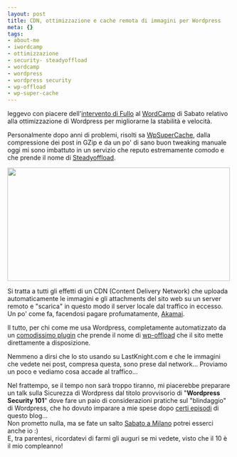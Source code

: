 ```yaml
--- 
layout: post
title: CDN, ottimizzazione e cache remota di immagini per Wordpress
meta: {}
tags: 
- about-me
- iwordcamp
- ottimizzazione
- security- steadyoffload
- wordcamp
- wordpress
- wordpress security
- wp-offload
- wp-super-cache
---
```

leggevo con piacere dell'[intervento di Fullo][1] al [WordCamp][2] di Sabato relativo alla ottimizzazione di Wordpress per migliorarne la stabilità e velocità.  
  
Personalmente dopo anni di problemi, risolti sa [WpSuperCache][3], dalla compressione dei post in GZip e da un po' di sano buon tweaking manuale oggi mi sono imbattuto in un servizio che reputo estremamente comodo e che prende il nome di [Steadyoffload][4].  
  
<img src="http://www.lastknight.com/download//offload.jpg" alt="" title="offload" width="500" height="255" class="aligncenter size-full wp-image-674" />
  
Si tratta a tutti gli effetti di un CDN (Content Delivery Network) che uploada automaticamente le immagini e gli attachments del sito web su un server remoto e "scarica" in questo modo il server locale dal traffico in eccesso. Un po' come fa, facendosi pagare profumatamente, [Akamai][5].  
  
Il tutto, per chi come me usa Wordpress, completamente automatizzato da un [comodissimo plugin][6] che prende il nome di [wp-offload][6] che il sito mette direttamente a disposizione.  
  
Nemmeno a dirsi che lo sto usando su LastKnight.com e che le immagini che vedete nei post, compresa questa, sono prese dal network... Proviamo un poco e vediamo cosa accade al traffico...  
  
Nel frattempo, se il tempo non sarà troppo tiranno, mi piacerebbe preparare un talk sulla Sicurezza di Wordpress dal titolo provvisorio di "**Wordpress Security 101**" dove fare un paio di considerazioni pratiche sul "blindaggio" di Wordpress, che ho dovuto imparare a mie spese dopo [certi episodi][8] di questo blog...  
Non prometto nulla, ma se fate un salto [Sabato a Milano][2] potrei esserci anche io :)  
E, tra parentesi, ricordatevi di farmi gli auguri se mi vedete, visto che il 10 è il mio compleanno!  
    
[1]: http://www.fullo.net/blog/archives/2008/05/08/piccoli-suggerimenti-per-rendere-wordpress-piu-performante/
[2]: http://barcamp.org/iwordcamp
[3]: http://ocaoimh.ie/wp-super-cache/
[4]: http://steadyoffload.com/
[5]: http://www.akamai.com/html/technology/visualizing_akamai.html
[6]: http://wordpress.org/extend/plugins/wp-offload/
[8]: http://www.lastknight.com/2008/01/29/di-nuovo-hackerato/  
  
 
